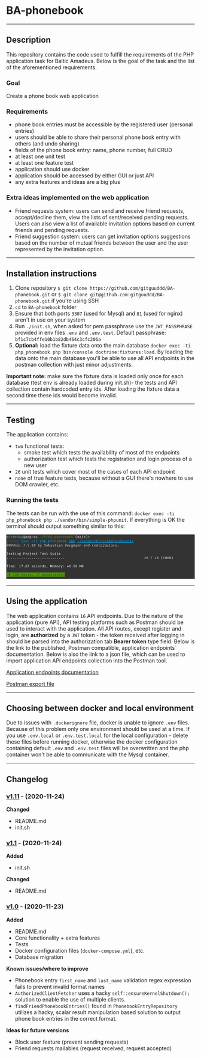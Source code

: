 # BA-phonebook

---

## Description
This repository contains the code used to fulfill the requirements of the PHP application task for Baltic Amadeus. Below is the goal of the task and the list of the aforementioned requirements.

### Goal
Create a phone book web application

### Requirements

- phone book entries must be accessible by the registered user (personal entries)
- users should be able to share their personal phone book entry with others (and undo sharing)
- fields of the phone book entry: name, phone number, full CRUD
- at least one unit test
- at least one feature test
- application should use docker
- application should be accessed by either GUI or just API
- any extra features and ideas are a big plus

### Extra ideas implemented on the web application

- Friend requests system: users can send and receive friend requests, accept/decline them, view the lists of sent/received pending requests.
 Users can also view a list of available invitation options based on current friends and pending requests.
- Friend suggestion system: users can get invitation options suggestions based on the number of mutual friends between the user and the user represented by the invitation option.

---
## Installation instructions

1. Clone repository ```$ git clone https://github.com/gitguuddd/BA-phonebook.git``` or ```$ git clone git@github.com:gitguuddd/BA-phonebook.git``` if you're using SSH
2. ```cd``` to ```BA-phonebook``` folder
3. Ensure that both ports ```3307``` (used for Mysql) and ```81``` (used for nginx) aren't in use on your system
4. Run ```./init.sh```, when asked for pem passphrase use the ```JWT_PASSPHRASE``` provided in env files ```.env``` and ```.env.test```. Default passphrase: ```bf1c7cb4ffe10b1b82db464c3cfc206a```
5.  **Optional:** load the fixture data onto the main database ```docker exec -ti php_phonebook php bin/console doctrine:fixtures:load```.
 By loading the data onto the main database you'll be able to use all API endpoints in the postman collection with just minor adjustments.

**Important note:** make sure the fixture data is loaded only once for each database (test env is already loaded during init.sh)- the tests and API collection contain hardcoded entry ids. After loading the fixture data a second time these ids would become invalid.

---
## Testing

The application contains:
- ```two``` functional tests:
    - smoke test which tests the availability of most of the endpoints
    - authorization test which tests the registration and login process of a new user
- ```26``` unit tests which cover most of the cases of each API endpoint
- ```none``` of true feature tests, because without a GUI there's nowhere to use DOM crawler, etc.

### Running the tests

The tests can be run with the use of this command: ```docker exec -ti php_phonebook php ./vendor/bin/simple-phpunit```.
 If everything is OK the terminal should output something similar to this:

![testing output](images/testing_output.png)

---

## Using the application

 The web application contains ```16``` API endpoints. Due to the nature of the application (pure API), API testing platforms such as Postman should be used to interact with the application.
 All API routes, except register and login,  are **authorized** by a ```JWT``` token - the token received after logging in should be parsed into the authorization tab **Bearer token** type field. Below is the link to the published, Postman compatible, application endpoints` documentation. Below is also the link to a json file, which can be used to import application API endpoints collection into the Postman tool.

[Application endpoints documentation](https://documenter.getpostman.com/view/5871347/TVewYPtu)

[Postman export file](https://www.dropbox.com/s/mpud0lluo59j7wj/BA-phonebook%20API.postman_collection.json?dl=0)

---

## Choosing between docker and local environment

Due to issues with ```.dockerignore``` file, docker is unable to ignore ```.env``` files. Because of this problem only one environment should be used at a time. 
If you use ```.env.local``` or ```.env.test.local``` for the local configuration - delete these files before running docker, otherwise the docker configuration containing default ```.env``` and ```.env.test``` files will be overwritten and the php container won't be able to communicate with the Mysql container.

---


## Changelog

### [v1.11](https://github.com/gitguuddd/BA-phonebook/releases/tag/v1.11) - (2020-11-24)

**Changed**
- README.md
- init.sh

### [v1.1](https://github.com/gitguuddd/BA-phonebook/releases/tag/v1.1) - (2020-11-24)

**Added**
- init.sh

**Changed**
- README.md

### [v1.0](https://github.com/gitguuddd/BA-phonebook/releases/tag/v1.0) - (2020-11-23)

**Added**
- README.md
- Core functionality + extra features
- Tests
- Docker configuration files (```docker-compose.yml```), etc.
- Database migration

**Known issues/where to improve**
- Phonebook entry ```first_name``` and ```last_name``` validation regex expression fails to prevent invalid format names
- ```AuthorizedClientFetcher``` uses a hacky ```self::ensureKernelShutdown();``` solution to enable the use of multiple clients.
- ```findFriendPhonebookEntries()``` found in ```PhonebookEntryRepository``` utilizes a hacky,
 scalar result manipulation based solution to output phone book entries in the correct format.
 
**Ideas for future versions**
- Block user feature (prevent sending requests)
- Friend requests mailables (request received, request accepted)
